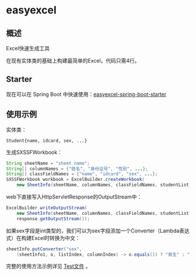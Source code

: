 # easyexcel
## 概述

Excel快速生成工具

在现有实体类的基础上构建最简单的Excel，代码只需4行。



## Starter

现在可以在 Spring Boot 中快速使用：[easyexcel-spring-boot-starter](https://github.com/gaoice/easyexcel-spring-boot-starter)



## 使用示例

实体类：

`Student{name, idcard, sex, ...}`

生成SXSSFWorkbook：

```java
String sheetName = "sheet name";
String[] columnNames = {"姓名", "身份证号", "性别", ...};
String[] classFieldNames = {"name", "idcard", "sex", ...};
SXSSFWorkbook workbook = ExcelBuilder.createWorkbook(
    new SheetInfo(sheetName, columnNames, classFieldNames, studentList));
```

web下直接写入HttpServletResponse的OutputStream中：

```java
ExcelBuilder.writeOutputStream(
    new SheetInfo(sheetName, columnNames, classFieldNames, studentList), 
    response.getOutputStream());
```

如果sex字段是int类型的，我们可以为sex字段添加一个Converter（Lambda表达式）在构建Excel时转换为中文：

```java
sheetInfo.putConverter("sex", 
	(sheetInfo1, o, listIndex, columnIndex) -> o.equals(1) ? "男生" : "女生");
```

完整的使用方法示例详见 [Test文件](https://github.com/gaoice/easyexcel/blob/master/src/test/java/com/gaoice/easyexcel/test/ExcelBuilderTest.java) 。

